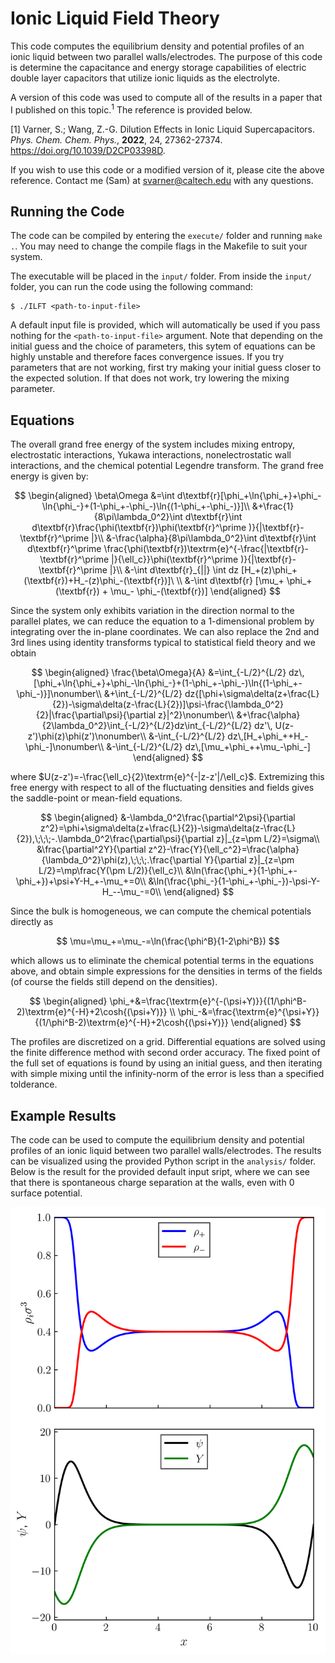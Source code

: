 # Ionic Liquid Field Theory

This code computes the equilibrium density and potential profiles of an ionic liquid between two parallel walls/electrodes. The purpose of this code is determine the capacitance and energy storage capabilities of electric double layer capacitors that utilize ionic liquids as the electrolyte.

A version of this code was used to compute all of the results in a paper that I published on this topic.$^1$ The reference is provided below.

[1] Varner, S.; Wang, Z.-G. Dilution Effects in Ionic Liquid Supercapacitors. *Phys. Chem. Chem. Phys.*, **2022**, 24, 27362-27374. https://doi.org/10.1039/D2CP03398D.

If you wish to use this code or a modified version of it, please cite the above reference. Contact me (Sam) at svarner@caltech.edu with any questions.

## Running the Code

The code can be compiled by entering the ```execute/``` folder and running ```make .```. You may need to change the compile flags in the Makefile to suit your system.

The executable will be placed in the ```input/``` folder. From inside the ```input/``` folder, you can run the code using the following command:

```
$ ./ILFT <path-to-input-file>
```

A default input file is provided, which will automatically be used if you pass nothing for the ```<path-to-input-file>``` argument. Note that depending on the initial guess and the choice of parameters, this sytem of equations can be highly unstable and therefore faces convergence issues. If you try parameters that are not working, first try making your initial guess closer to the expected solution. If that does not work, try lowering the mixing parameter.

## Equations

The overall grand free energy of the system includes mixing entropy, electrostatic interactions, Yukawa interactions, nonelectrostatic wall interactions, and the chemical potential Legendre transform. The grand free energy is given by:

$$
\begin{aligned}
     \beta\Omega &=\int d\textbf{r}[\phi_+\ln{\phi_+}+\phi_-\ln{\phi_-}+(1-\phi_+-\phi_-)\ln{(1-\phi_+-\phi_-)}]\\
     &+\frac{1}{8\pi\lambda_0^2}\int d\textbf{r}\int d\textbf{r}\frac{\phi(\textbf{r})\phi(\textbf{r}^\prime )}{|\textbf{r}-\textbf{r}^\prime |}\\
     &-\frac{\alpha}{8\pi\lambda_0^2}\int d\textbf{r}\int d\textbf{r}^\prime \frac{\phi(\textbf{r})\textrm{e}^{-\frac{|\textbf{r}-\textbf{r}^\prime |}{\ell_c}}\phi(\textbf{r}^\prime )}{|\textbf{r}-\textbf{r}^\prime |}\\
     &-\int d\textbf{r}_{||} \int dz [H_+(z)\phi_+(\textbf{r})+H_-(z)\phi_-(\textbf{r})]\ \\
     &-\int d\textbf{r} [\mu_+ \phi_+(\textbf{r}) + \mu_- \phi_-(\textbf{r})]
\end{aligned}
$$

Since the system only exhibits variation in the direction normal to the parallel plates, we can reduce the equation to a 1-dimensional problem by integrating over the in-plane coordinates. We can also replace the 2nd and 3rd lines using identity transforms typical to statistical field theory and we obtain

$$
\begin{aligned}
     \frac{\beta\Omega}{A} &=\int_{-L/2}^{L/2} dz\, [\phi_+\ln{\phi_+}+\phi_-\ln{\phi_-}+(1-\phi_+-\phi_-)\ln{(1-\phi_+-\phi_-)}]\nonumber\\
     &+\int_{-L/2}^{L/2} dz{[\phi+\sigma\delta(z+\frac{L}{2})-\sigma\delta(z-\frac{L}{2})]\psi-\frac{\lambda_0^2}{2}|\frac{\partial\psi}{\partial z}|^2}\nonumber\\
     &+\frac{\alpha}{2\lambda_0^2}\int_{-L/2}^{L/2}dz\int_{-L/2}^{L/2} dz'\, U(z-z')\phi(z)\phi(z')\nonumber\\
     &-\int_{-L/2}^{L/2} dz\,[H_+\phi_++H_-\phi_-]\nonumber\\
     &-\int_{-L/2}^{L/2} dz\,[\mu_+\phi_++\mu_-\phi_-]
\end{aligned}
$$

where $U(z-z')=-\frac{\ell_c}{2}\textrm{e}^{-|z-z'|/\ell_c}$. Extremizing this free energy with respect to all of the fluctuating densities and fields gives the saddle-point or mean-field equations.

$$
\begin{aligned}
    &-\lambda_0^2\frac{\partial^2\psi}{\partial z^2}=\phi+\sigma\delta(z+\frac{L}{2})-\sigma\delta(z-\frac{L}{2}),\;\;\;-.\lambda_0^2\frac{\partial\psi}{\partial z}|_{z=\pm L/2}=\sigma\\
    &\frac{\partial^2Y}{\partial z^2}-\frac{Y}{\ell_c^2}=\frac{\alpha}{\lambda_0^2}\phi(z),\;\;\;.\frac{\partial Y}{\partial z}|_{z=\pm L/2}=\mp\frac{Y(\pm L/2)}{\ell_c}\\
    &\ln(\frac{\phi_+}{1-\phi_+-\phi_+})+\psi+Y-H_+-\mu_+=0\\
    &\ln(\frac{\phi_-}{1-\phi_+-\phi_-})-\psi-Y-H_--\mu_-=0\\
\end{aligned}
$$

Since the bulk is homogeneous, we can compute the chemical potentials directly as

$$
\mu=\mu_+=\mu_-=\ln(\frac{\phi^B}{1-2\phi^B})
$$

which allows us to eliminate the chemical potential terms in the equations above, and obtain simple expressions for the densities in terms of the fields (of course the fields still depend on the densities).

$$
\begin{aligned}
    \phi_+&=\frac{\textrm{e}^{-(\psi+Y)}}{(1/\phi^B-2)\textrm{e}^{-H}+2\cosh{(\psi+Y)}} \\
    \phi_-&=\frac{\textrm{e}^{\psi+Y}}{(1/\phi^B-2)\textrm{e}^{-H}+2\cosh{(\psi+Y)}}
\end{aligned}
$$

The profiles are discretized on a grid. Differential equations are solved using the finite difference method with second order accuracy. The fixed point of the full set of equations is found by using an initial guess, and then iterating with simple mixing until the infinity-norm of the error is less than a specified tolderance.

## Example Results

The code can be used to compute the equilibrium density and potential profiles of an ionic liquid between two parallel walls/electrodes. The results can be visualized using the provided Python script in the `analysis/` folder. Below is the result for the provided default input sript, where we can see that there is spontaneous charge separation at the walls, even with 0 surface potential.

![Example Result](analysis/profiles.png)